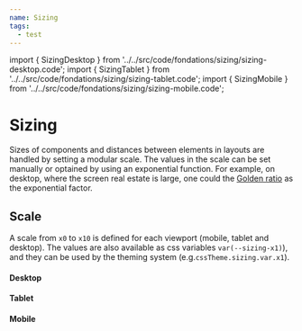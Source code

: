 ```yaml
---
name: Sizing
tags:
  - test
---
```


<!-- CODE IMPORTS -->

import { SizingDesktop } from '../../src/code/fondations/sizing/sizing-desktop.code';
import { SizingTablet } from '../../src/code/fondations/sizing/sizing-tablet.code';
import { SizingMobile } from '../../src/code/fondations/sizing/sizing-mobile.code';

<!-- END CODE IMPORTS -->

# Sizing

Sizes of components and distances between elements in layouts are handled by setting a modular scale. The values
in the scale can be set manually or optained by using an exponential function. For example, on desktop, where
the screen real estate is large, one could the [Golden ratio](https://en.wikipedia.org/wiki/Golden_ratio) as the exponential factor.

## Scale

A scale from `x0` to `x10` is defined for each viewport (mobile, tablet and desktop).
The values are also available as css variables `var(--sizing-x1)`), and they can be used by the
theming system (e.g.`cssTheme.sizing.var.x1`).

#### Desktop

<SizingDesktop />

#### Tablet

<SizingTablet />

#### Mobile

<SizingMobile />
